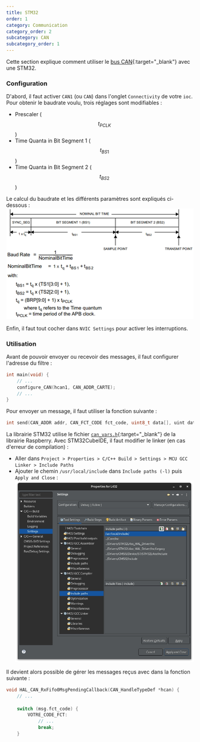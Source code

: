 ```yaml
---
title: STM32
order: 1
category: Communication
category_order: 2
subcategory: CAN
subcategory_order: 1
---
```


Cette section explique comment utiliser le [bus CAN](/communication/CAN/principe){:target="_blank"} avec une STM32.

### Configuration

D'abord, il faut activer `CAN1` (ou `CAN`) dans l'onglet `Connectivity` de votre `ioc`. Pour obtenir le baudrate voulu, trois réglages sont modifiables :
- Prescaler ($$t_{PCLK}$$)
- Time Quanta in Bit Segment 1 ($$t_{BS1}$$)
- Time Quanta in Bit Segment 2 ($$t_{BS2}$$)

Le calcul du baudrate et les différents paramètres sont expliqués ci-dessous :
![CAN timing](/images/diagrams/CAN%20Timing.webp)

Enfin, il faut tout cocher dans `NVIC Settings` pour activer les interruptions.

### Utilisation

Avant de pouvoir envoyer ou recevoir des messages, il faut configurer l'adresse du filtre :
```c
int main(void) {
    // ...
    configure_CAN(hcan1, CAN_ADDR_CARTE);
    // ...
}
```

Pour envoyer un message, il faut utiliser la fonction suivante :
```c
int send(CAN_ADDR addr, CAN_FCT_CODE fct_code, uint8_t data[], uint data_len, bool is_rep, uint rep_len, uint msg_id)
```

La librairie STM32 utilise le fichier [`can_vars.h`](https://github.com/RobotechNancy/Communication/blob/master/CAN/Raspberry/include/can_vars.h#L72){:target="_blank"} de la librairie Raspberry.
Avec STM32CubeIDE, il faut modifier le linker (en cas d'erreur de compilation) :
- Aller dans `Project > Properties > C/C++ Build > Settings > MCU GCC Linker > Include Paths`
- Ajouter le chemin `/usr/local/include` dans `Include paths (-l)` puis `Apply and Close` :
![STM32CubeIDE linker](/images/IDEs/CubeIDE%20linker.webp)

Il devient alors possible de gérer les messages reçus avec dans la fonction suivante :
```c
void HAL_CAN_RxFifo0MsgPendingCallback(CAN_HandleTypeDef *hcan) {
    // ...

    switch (msg.fct_code) {
        VOTRE_CODE_FCT:
            // ...
            break;
    }
```
